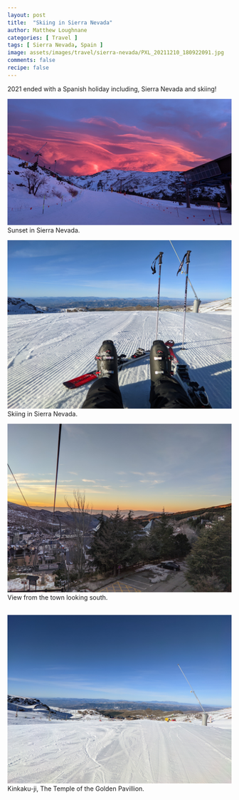 ```yaml
---
layout: post
title:  "Skiing in Sierra Nevada"
author: Matthew Loughnane
categories: [ Travel ]
tags: [ Sierra Nevada, Spain ]
image: assets/images/travel/sierra-nevada/PXL_20211210_180922091.jpg
comments: false
recipe: false
---
```


2021 ended with a Spanish holiday including, Sierra Nevada and skiing!

![Sunset in Sierra Nevada](/assets/images/travel/sierra-nevada/PXL_20211210_180922091.jpg)
Sunset in Sierra Nevada.

![Skiing in Sierra Nevada](/assets/images/travel/sierra-nevada/PXL_20211211_162700087.jpg)
Skiing in Sierra Nevada.

![View from the town looking south](/assets/images/travel/sierra-nevada/PXL_20211211_175100446.jpg)
View from the town looking south.

<br/>
<div class="wider-image">
    <img class="featured-image lazyimg" src="/assets/images/travel/sierra-nevada/PXL_20211211_151907918.jpg" alt="Kinkaku-ji, The Temple of the Golden Pavillion">
</div>
Kinkaku-ji, The Temple of the Golden Pavillion.